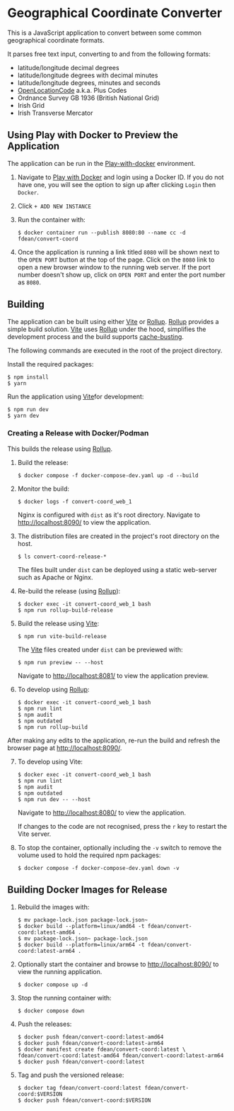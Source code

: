 # Geographical Coordinate Converter

This is a JavaScript application to convert between some common geographical
coordinate formats.

It parses free text input, converting to and from the following formats:

- latitude/longitude decimal degrees
- latitude/longitude degrees with decimal minutes
- latitude/longitude degrees, minutes and seconds
- [OpenLocationCode][olc] a.k.a. Plus Codes
- Ordnance Survey GB 1936 (British National Grid)
- Irish Grid
- Irish Transverse Mercator

[olc]: https://en.wikipedia.org/wiki/Open_Location_Code

## Using Play with Docker to Preview the Application

[play]: https://labs.play-with-docker.com "Play with Docker"

The application can be run in the [Play-with-docker][play] environment.

1.  Navigate to [Play with Docker][play] and login using a Docker ID.  If you
	do not have one, you will see the option to sign up after clicking `Login`
	then `Docker`.

1.  Click `+ ADD NEW INSTANCE`

1.  Run the container with:

		$ docker container run --publish 8080:80 --name cc -d fdean/convert-coord

1.  Once the application is running a link titled `8080` will be shown next to
    the `OPEN PORT` button at the top of the page.  Click on the `8080` link
    to open a new browser window to the running web server.  If the port
    number doesn't show up, click on `OPEN PORT` and enter the port number as
    `8080`.

## Building

The application can be built using either [Vite][] or [Rollup][].  [Rollup][]
provides a simple build solution.  [Vite][] uses [Rollup][] under the hood,
simplifies the development process and the build supports
[cache-busting](https://developer.mozilla.org/en-US/docs/Web/HTTP/Caching#cache_busting).

[Vite]: https://vitejs.dev/ "Next Generation Frontend Tooling"
[Rollup]: https://rollupjs.org "The JavaScript module bundler"

The following commands are executed in the root of the project directory.

Install the required packages:

	$ npm install
	$ yarn

Run the application using [Vite][]for development:

	$ npm run dev
	$ yarn dev

### Creating a Release with Docker/Podman

This builds the release using [Rollup][].

1.  Build the release:

		$ docker compose -f docker-compose-dev.yaml up -d --build

2.  Monitor the build:

		$ docker logs -f convert-coord_web_1

	Nginx is configured with `dist` as it's root directory.  Navigate to
    <http://localhost:8090/> to view the application.

3.  The distribution files are created in the project's root directory on the
    host.

		$ ls convert-coord-release-*

	The files built under `dist` can be deployed using a static web-server
	such as Apache or Nginx.

4.  Re-build the release (using [Rollup][]):

		$ docker exec -it convert-coord_web_1 bash
		$ npm run rollup-build-release

5.  Build the release using [Vite][]:

		$ npm run vite-build-release

	The [Vite][] files created under `dist` can be previewed with:

		$ npm run preview -- --host

	Navigate to <http://localhost:8081/> to view the application preview.

6.  To develop using [Rollup][]:

		$ docker exec -it convert-coord_web_1 bash
		$ npm run lint
		$ npm audit
		$ npm outdated
		$ npm run rollup-build

After making any edits to the application, re-run the build and refresh the
browser page at <http://localhost:8090/>.

7.  To develop using Vite:

		$ docker exec -it convert-coord_web_1 bash
		$ npm run lint
		$ npm audit
		$ npm outdated
		$ npm run dev -- --host

	Navigate to <http://localhost:8080/> to view the application.

	If changes to the code are not recognised, press the `r` key to restart
    the Vite server.

8.  To stop the container, optionally including the `-v` switch to remove the
    volume used to hold the required npm packages:

		$ docker compose -f docker-compose-dev.yaml down -v

## Building Docker Images for Release

1.  Rebuild the images with:

		$ mv package-lock.json package-lock.json~
		$ docker build --platform=linux/amd64 -t fdean/convert-coord:latest-amd64 .
		$ mv package-lock.json~ package-lock.json
		$ docker build --platform=linux/arm64 -t fdean/convert-coord:latest-arm64 .

2.  Optionally start the container and browse to <http://localhost:8090/> to
    view the running application.

		$ docker compose up -d

3.  Stop the running container with:

		$ docker compose down

4.  Push the releases:

		$ docker push fdean/convert-coord:latest-amd64
		$ docker push fdean/convert-coord:latest-arm64
		$ docker manifest create fdean/convert-coord:latest \
		fdean/convert-coord:latest-amd64 fdean/convert-coord:latest-arm64
		$ docker push fdean/convert-coord:latest

5.  Tag and push the versioned release:

		$ docker tag fdean/convert-coord:latest fdean/convert-coord:$VERSION
		$ docker push fdean/convert-coord:$VERSION
